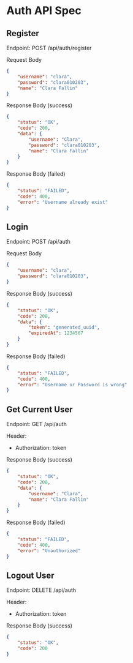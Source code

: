 # Auth API Spec

## Register

Endpoint: POST /api/auth/register

Request Body

```json
{
    "username": "clara",
    "password": "clara010203",
    "name": "Clara Fallin"
}
```

Response Body (success)

```json
{
    "status": "OK",
    "code": 200,
    "data": {
        "username": "Clara",
        "password": "clara010203",
        "name": "Clara Fallin"
    }
}

```
Response Body (failed)

```json
{
    "status": "FAILED",
    "code": 400,
    "error": "Username already exist"
}
```

## Login

Endpoint: POST /api/auth

Request Body

```json
{
    "username": "clara",
    "password": "clara010203",
}
```

Response Body (success)

```json
{
    "status": "OK",
    "code": 200,
    "data": {
        "token": "generated_uuid",
        "expiredAt": 1234567
    }
}

```
Response Body (failed)

```json
{
    "status": "FAILED",
    "code": 400,
    "error": "Username or Password is wrong"
}
```

## Get Current User

Endpoint: GET /api/auth

Header:
 - Authorization: token

Response Body (success)

```json
{
    "status": "OK",
    "code": 200,
    "data": {
        "username": "Clara",
        "name": "Clara Fallin"
    }
}

```
Response Body (failed)

```json
{
    "status": "FAILED",
    "code": 400,
    "error": "Unauthorized"
}
```

## Logout User

Endpoint: DELETE /api/auth

Header:
 - Authorization: token

Response Body (success)

```json
{
    "status": "OK",
    "code": 200
}
```
